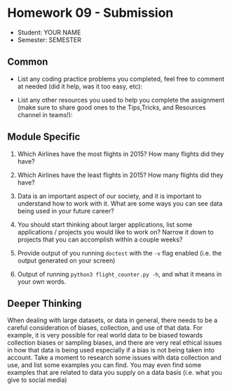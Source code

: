 # Homework 09 - Submission


* Student: YOUR NAME
* Semester: SEMESTER

## Common

* List any coding practice problems you completed, feel free to comment at needed (did it help, was it too easy, etc):

* List any other resources you used to help you complete the assignment (make sure to share good ones to the Tips,Tricks, and Resources channel in teams!):
  

## Module Specific

1. Which Airlines have the most flights in 2015? How many flights did they have?
   
2. Which Airlines have the least flights in 2015? How many flights did they have?
   
3. Data is an important aspect of our society, and it is important to understand how to work with it. What are some ways you can see data being used in your future career?
   
4. You should start thinking about larger applications, list some applications /  projects you would like to work on? Narrow it down to projects that you can accomplish within a couple weeks?

5. Provide output of you running `doctest` with the `-v` flag enabled (i.e. the output generated on your screen)

6. Output of running `python3 flight_counter.py -h`, and what it means in your own words.



## Deeper Thinking

When dealing with large datasets, or data in general, there needs to be a careful consideration of biases, collection, and use of that data. For example, it is very possible for real world data to be biased towards collection biases or sampling biases, and there are very real ethical issues in how that data is being used especially if a bias is not being taken into account. Take a moment to research some issues with data collection and use, and list some examples you can find. You may even find some examples that are related to data you supply on a data basis (i.e. what you give to social media)
